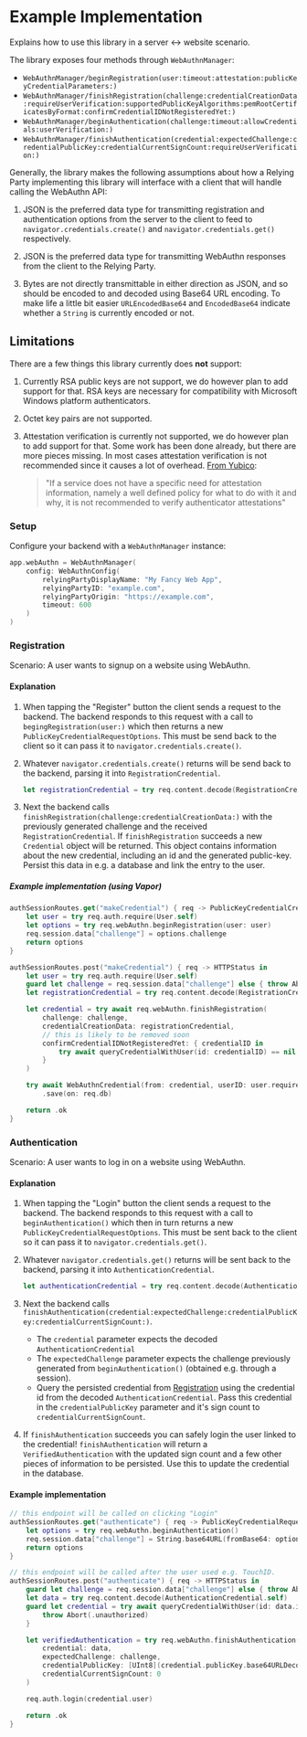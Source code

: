 # Example Implementation

Explains how to use this library in a server <-> website scenario.

The library exposes four methods through ``WebAuthnManager``:

- ``WebAuthnManager/beginRegistration(user:timeout:attestation:publicKeyCredentialParameters:)``
- ``WebAuthnManager/finishRegistration(challenge:credentialCreationData:requireUserVerification:supportedPublicKeyAlgorithms:pemRootCertificatesByFormat:confirmCredentialIDNotRegisteredYet:)``
- ``WebAuthnManager/beginAuthentication(challenge:timeout:allowCredentials:userVerification:)``
- ``WebAuthnManager/finishAuthentication(credential:expectedChallenge:credentialPublicKey:credentialCurrentSignCount:requireUserVerification:)``

Generally, the library makes the following assumptions about how a Relying Party implementing this library will
interface with a client that will handle calling the WebAuthn API:

1. JSON is the preferred data type for transmitting registration and authentication options from the server to
   the client to feed to `navigator.credentials.create()` and `navigator.credentials.get()` respectively.

2. JSON is the preferred data type for transmitting WebAuthn responses from the client to the Relying Party.

3. Bytes are not directly transmittable in either direction as JSON, and so should be encoded to and decoded
   using Base64 URL encoding. To make life a little bit easier ``URLEncodedBase64`` and ``EncodedBase64`` indicate whether a `String` is currently encoded or not.

## Limitations

There are a few things this library currently does **not** support:

1. Currently RSA public keys are not support, we do however plan to add support for that. RSA keys are necessary for
   compatibility with Microsoft Windows platform authenticators.

2. Octet key pairs are not supported.

3. Attestation verification is currently not supported, we do however plan to add support for that. Some work has been
   done already, but there are more pieces missing. In most cases attestation verification is not recommended since it
   causes a lot of overhead. [From Yubico](https://developers.yubico.com/WebAuthn/WebAuthn_Developer_Guide/Attestation.html):
   > "If a service does not have a specific need for attestation information, namely a well defined policy for what to
     do with it and why, it is not recommended to verify authenticator attestations"

### Setup

Configure your backend with a ``WebAuthnManager`` instance:

```swift
app.webAuthn = WebAuthnManager(
    config: WebAuthnConfig(
        relyingPartyDisplayName: "My Fancy Web App",
        relyingPartyID: "example.com",
        relyingPartyOrigin: "https://example.com",
        timeout: 600
    )
)
```

### Registration

Scenario: A user wants to signup on a website using WebAuthn.

#### Explanation

1. When tapping the "Register" button the client sends a request to
   the backend. The backend responds to this request with a call to `begingRegistration(user:)` which then returns a
   new ``PublicKeyCredentialRequestOptions``. This must be send back to the client so it can pass it to
   `navigator.credentials.create()`.

2. Whatever `navigator.credentials.create()` returns will be send back to the backend, parsing it into
   ``RegistrationCredential``.
    ```swift
    let registrationCredential = try req.content.decode(RegistrationCredential.self)
    ```

3. Next the backend calls `finishRegistration(challenge:credentialCreationData:)` with the previously
   generated challenge and the received `RegistrationCredential`. If `finishRegistration` succeeds a new `Credential`
   object will be returned. This object contains information about the new credential, including an id and the generated public-key. Persist this data in e.g. a database and link the entry to the user.

##### Example implementation (using Vapor)

```swift
authSessionRoutes.get("makeCredential") { req -> PublicKeyCredentialCreationOptions in
    let user = try req.auth.require(User.self)
    let options = try req.webAuthn.beginRegistration(user: user)
    req.session.data["challenge"] = options.challenge
    return options
}

authSessionRoutes.post("makeCredential") { req -> HTTPStatus in
    let user = try req.auth.require(User.self)
    guard let challenge = req.session.data["challenge"] else { throw Abort(.unauthorized) }
    let registrationCredential = try req.content.decode(RegistrationCredential.self)

    let credential = try await req.webAuthn.finishRegistration(
        challenge: challenge,
        credentialCreationData: registrationCredential,
        // this is likely to be removed soon
        confirmCredentialIDNotRegisteredYet: { credentialID in
            try await queryCredentialWithUser(id: credentialID) == nil
        }
    )

    try await WebAuthnCredential(from: credential, userID: user.requireID())
        .save(on: req.db)

    return .ok
}
```

### Authentication

Scenario: A user wants to log in on a website using WebAuthn.

#### Explanation

1. When tapping the "Login" button the client sends a request to
   the backend. The backend responds to this request with a call to `beginAuthentication()` which then in turn
   returns a new ``PublicKeyCredentialRequestOptions``. This must be sent back to the client so it can pass it to
   `navigator.credentials.get()`.
2. Whatever `navigator.credentials.get()` returns will be sent back to the backend, parsing it into
   ``AuthenticationCredential``.
   ```swift
   let authenticationCredential = try req.content.decode(AuthenticationCredential.self)
   ```
3. Next the backend calls
   `finishAuthentication(credential:expectedChallenge:credentialPublicKey:credentialCurrentSignCount:)`.
    - The `credential` parameter expects the decoded ``AuthenticationCredential``
    - The `expectedChallenge` parameter expects the challenge previously generated
      from `beginAuthentication()` (obtained e.g. through a session).
    - Query the persisted credential from [Registration](#registration) using the credential id from the decoded
      `AuthenticationCredential`. Pass this credential in the `credentialPublicKey` parameter and it's sign count to
      `credentialCurrentSignCount`.

4. If `finishAuthentication` succeeds you can safely login the user linked to the credential! `finishAuthentication`
   will return a `VerifiedAuthentication` with the updated sign count and a few other pieces of information to be
   persisted. Use this to update the credential in the database.

#### Example implementation

```swift
// this endpoint will be called on clicking "Login"
authSessionRoutes.get("authenticate") { req -> PublicKeyCredentialRequestOptions in
    let options = try req.webAuthn.beginAuthentication()
    req.session.data["challenge"] = String.base64URL(fromBase64: options.challenge)
    return options
}

// this endpoint will be called after the user used e.g. TouchID.
authSessionRoutes.post("authenticate") { req -> HTTPStatus in
    guard let challenge = req.session.data["challenge"] else { throw Abort(.unauthorized) }
    let data = try req.content.decode(AuthenticationCredential.self)
    guard let credential = try await queryCredentialWithUser(id: data.id) else {
        throw Abort(.unauthorized)
    }

    let verifiedAuthentication = try req.webAuthn.finishAuthentication(
        credential: data,
        expectedChallenge: challenge,
        credentialPublicKey: [UInt8](credential.publicKey.base64URLDecodedData!),
        credentialCurrentSignCount: 0
    )

    req.auth.login(credential.user)

    return .ok
}
```